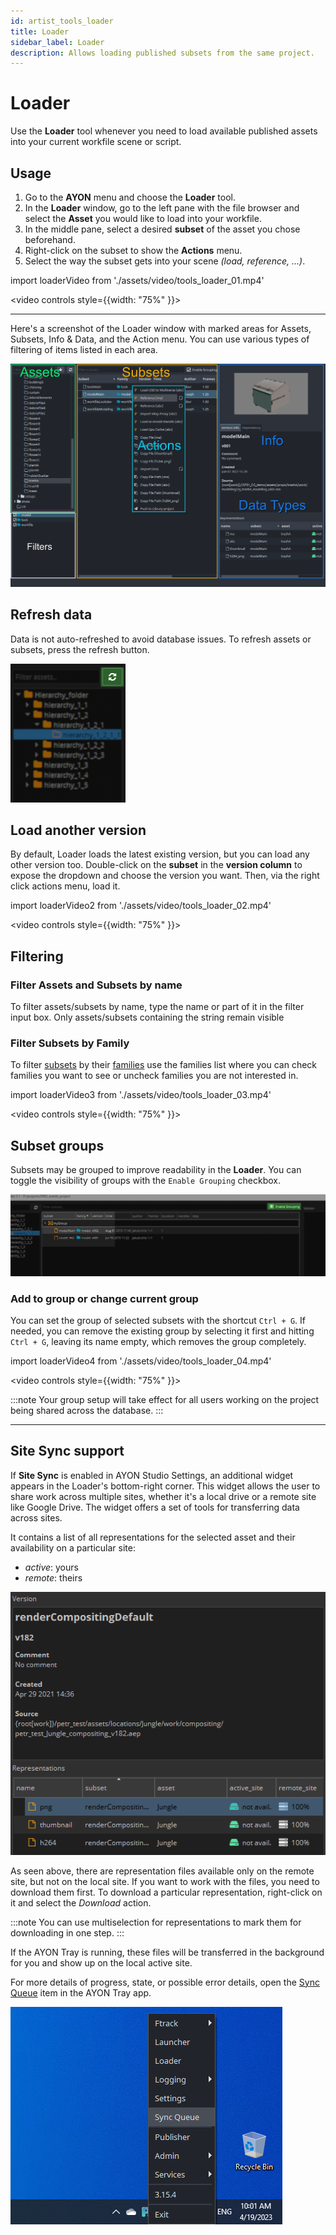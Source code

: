 ```yaml
---
id: artist_tools_loader
title: Loader
sidebar_label: Loader
description: Allows loading published subsets from the same project.
---
```


# Loader
Use the **Loader** tool whenever you need to load available published assets into your current workfile scene or script.

## Usage
1. Go to the **AYON** menu and choose the **Loader** tool.
2. In the **Loader** window, go to the left pane with the file browser and select the **Asset** you would like to load into your workfile.
3. In the middle pane, select a desired **subset** of the asset you chose beforehand.
4. Right-click on the subset to show the **Actions** menu.
5. Select the way the subset gets into your scene *(load, reference, ...)*.


import loaderVideo from './assets/video/tools_loader_01.mp4'

<video controls style={{width: "75%" }}>
  <source src={loaderVideo}/>
</video>

---

Here's a screenshot of the Loader window with marked areas for Assets, Subsets, Info & Data, and the Action menu. You can use various types of filtering of items listed in each area.

![tools_loader_1](assets/tools/tools_loader_01.png)

<div class="row markdown">
<div class="col col--6 markdown">

## Refresh data
Data is not auto-refreshed to avoid database issues. To refresh assets or subsets, press the refresh button.

</div>
<div class="col col--6 markdown">

![tools_loader_50](assets/tools/tools_loader_50.png)

</div>
</div>

## Load another version

By default, Loader loads the latest existing version, but you can load any other version too. Double-click on the **subset** in the **version column** to expose the dropdown and choose the version you want. Then, via the right click actions menu, load it.
 
import loaderVideo2 from './assets/video/tools_loader_02.mp4'
 

<video controls style={{width: "75%" }}>
  <source src={loaderVideo2}/>
</video>

<!--
<div class="row markdown">
<div class="col col--6 markdown">

  ![tools_loader_21](assets/tools/tools_loader_21.png)
</div>
<div class="col col--6 markdown">

  ![tools_loader_22](assets/tools/tools_loader_22.png)
</div>
</div>

-->

## Filtering

### Filter Assets and Subsets by name
To filter assets/subsets by name, type the name or part of it in the filter input box. Only assets/subsets containing the string remain visible

### Filter Subsets by Family

To filter [subsets](artist_concepts.md#subset) by their [families](artist_publish.md#families) use the families list where you can check families you want to see or uncheck families you are not interested in.

import loaderVideo3 from './assets/video/tools_loader_03.mp4'

<video controls style={{width: "75%" }}>
  <source src={loaderVideo3}/>
</video>


## Subset groups

Subsets may be grouped to improve readability in the **Loader**. You can toggle the visibility of groups with the `Enable Grouping` checkbox.

![tools_loader_40](assets/tools/tools_loader_40-small.png)


### Add to group or change current group
You can set the group of selected subsets with the shortcut `Ctrl + G`. If needed, you can remove the existing group by selecting it first and hitting `Ctrl + G`, leaving its name empty, which removes the group completely.

import loaderVideo4 from './assets/video/tools_loader_04.mp4'

<video controls style={{width: "75%" }}>
  <source src={loaderVideo4}/>
</video>

:::note
Your group setup will take effect for all users working on the project being shared across the database.
:::

___

## Site Sync support

If **Site Sync** is enabled in AYON Studio Settings, an additional widget appears in the Loader's bottom-right corner. This widget allows the user to share work across multiple sites, whether it's a local drive or a remote site like Google Drive. The widget offers a set of tools for transferring data across sites.

It contains a list of all representations for the selected asset and their availability on a particular site:

- *active*: yours
- *remote*: theirs

![site_sync_support](assets/site_sync_loader.png)

As seen above, there are representation files available only on the remote site, but not on the local site. If you want to work with the files, you need to download them first. To download a particular representation, right-click on it and select the *Download* action.

:::note
You can use multiselection for representations to mark them for downloading in one step.
:::

If the AYON Tray is running, these files will be transferred in the background for you and show up on the local active site.

For more details of progress, state, or possible error details, open the [Sync Queue](#Sync-Queue) item in the AYON Tray app.

![tools_loader_sync](assets/tools/tools_loader_sync.png)
